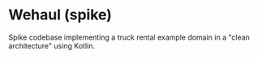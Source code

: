 # Wehaul (spike)

Spike codebase implementing a truck rental example domain in a "clean architecture" using Kotlin.

